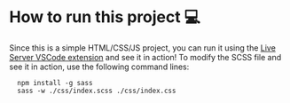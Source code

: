 # How to run this project 💻

Since this is a simple HTML/CSS/JS project, you can run it using the [Live Server VSCode extension](https://marketplace.visualstudio.com/items?itemName=ritwickdey.LiveServer) and see it in action! 
To modify the SCSS file and see it in action, use the following command lines:

```
  npm install -g sass
  sass -w ./css/index.scss ./css/index.css
``` 
